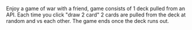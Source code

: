 Enjoy a game of war with a friend, game consists of 1 deck pulled from an API. Each time you click "draw 2 card" 2 cards are pulled from the deck at random and vs each other. The game ends once the deck runs out.